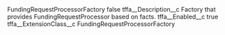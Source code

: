 <?xml version="1.0" encoding="UTF-8"?>
<CustomMetadata xmlns="http://soap.sforce.com/2006/04/metadata" xmlns:xsi="http://www.w3.org/2001/XMLSchema-instance" xmlns:xsd="http://www.w3.org/2001/XMLSchema">
    <label>FundingRequestProcessorFactory</label>
    <protected>false</protected>
    <values>
        <field>tffa__Description__c</field>
        <value xsi:type="xsd:string">Factory that provides FundingRequestProcessor based on facts.</value>
    </values>
    <values>
        <field>tffa__Enabled__c</field>
        <value xsi:type="xsd:boolean">true</value>
    </values>
    <values>
        <field>tffa__ExtensionClass__c</field>
        <value xsi:type="xsd:string">FundingRequestProcessorFactory</value>
    </values>
</CustomMetadata>
